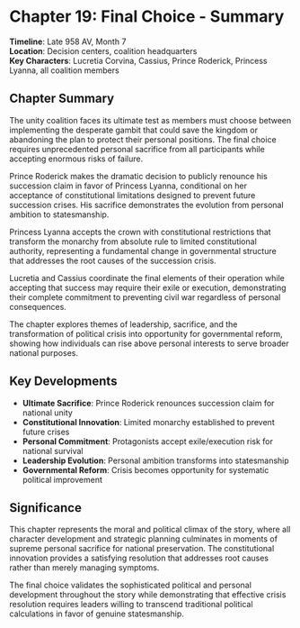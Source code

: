 # Chapter 19: Final Choice - Summary

**Timeline**: Late 958 AV, Month 7  
**Location**: Decision centers, coalition headquarters  
**Key Characters**: Lucretia Corvina, Cassius, Prince Roderick, Princess Lyanna, all coalition members

## Chapter Summary

The unity coalition faces its ultimate test as members must choose between implementing the desperate gambit that could save the kingdom or abandoning the plan to protect their personal positions. The final choice requires unprecedented personal sacrifice from all participants while accepting enormous risks of failure.

Prince Roderick makes the dramatic decision to publicly renounce his succession claim in favor of Princess Lyanna, conditional on her acceptance of constitutional limitations designed to prevent future succession crises. His sacrifice demonstrates the evolution from personal ambition to statesmanship.

Princess Lyanna accepts the crown with constitutional restrictions that transform the monarchy from absolute rule to limited constitutional authority, representing a fundamental change in governmental structure that addresses the root causes of the succession crisis.

Lucretia and Cassius coordinate the final elements of their operation while accepting that success may require their exile or execution, demonstrating their complete commitment to preventing civil war regardless of personal consequences.

The chapter explores themes of leadership, sacrifice, and the transformation of political crisis into opportunity for governmental reform, showing how individuals can rise above personal interests to serve broader national purposes.

## Key Developments

- **Ultimate Sacrifice**: Prince Roderick renounces succession claim for national unity
- **Constitutional Innovation**: Limited monarchy established to prevent future crises
- **Personal Commitment**: Protagonists accept exile/execution risk for national survival
- **Leadership Evolution**: Personal ambition transforms into statesmanship
- **Governmental Reform**: Crisis becomes opportunity for systematic political improvement

## Significance

This chapter represents the moral and political climax of the story, where all character development and strategic planning culminates in moments of supreme personal sacrifice for national preservation. The constitutional innovation provides a satisfying resolution that addresses root causes rather than merely managing symptoms.

The final choice validates the sophisticated political and personal development throughout the story while demonstrating that effective crisis resolution requires leaders willing to transcend traditional political calculations in favor of genuine statesmanship.
